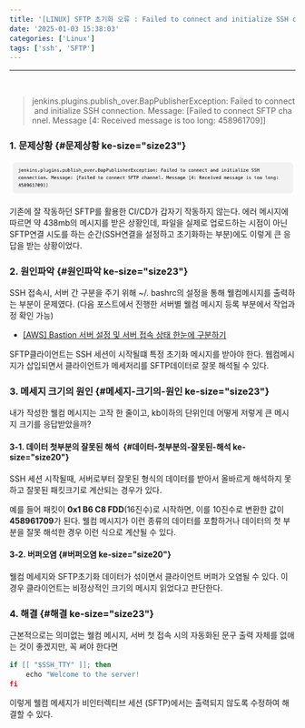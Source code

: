 ```yaml
---
title: '[LINUX] SFTP 초기화 오류 : Failed to connect and initialize SSH connection. Message: [Failed to connect SFTP channel'
date: '2025-01-03 15:38:03'
categories: ['Linux']
tags: ['ssh', 'SFTP']
---
```


------------------------------------------------------------------------
 

> jenkins.plugins.publish_over.BapPublisherException: Failed to connect and initialize SSH connection. Message: [Failed to connect SFTP channel. Message [4: Received message is too long: 458961709]]
>

### 1. 문제상황 {#문제상황 ke-size="size23"}

![](/images/posts/124/스크린샷%202025-01-03%20오후%203.32.21.png)

기존에 잘 작동하던 SFTP를 활용한 CI/CD가 갑자기 작동하지 않는다. 에러 메시지에 따르면 약 438mb의 메시지를 받은 상황인데, 파일을 실제로 업로드하는 시점이 아닌 SFTP연결 시도를 하는 순간(SSH연결을 설정하고 초기화하는 부분)에도 이렇게 큰 응답을 받는 상황이었다.

### 2. 원인파악 {#원인파악 ke-size="size23"}

SSH 접속시, 서버 간 구분을 주기 위해 \~/. bashrc의 설정을 통해 웰컴메시지를 출력하는 부분이 문제였다. (다음 포스트에서 진행한 서버별 웰컴 메시지 등록 부분에서 작업과정 확인 가능)

 - [\[AWS\] Bastion 서버 설정 및 서버 접속 상태 한눈에 구분하기](https://junhkang.tistory.com/123) 

SFTP클라이언트는 SSH 세션이 시작될떄 특정 초기화 메시지를 받아야 한다. 웹컴메시지가 삽입되면서 클라이언트가 메세저리를 SFTP데이터로 잘못 해석될 수 있다.

### 3. 메세지 크기의 원인 {#메세지-크기의-원인 ke-size="size23"}

내가 작성한 웰컴 메시지는 고작 한 줄이고, kb이하의 단위인데 어떻게 저렇게 큰 메시지 크기를 응답받았을까? 

#### 3-1. 데이터 첫부분의 잘못된 해석  {#데이터-첫부분의-잘못된-해석 ke-size="size20"}

SSH 세션 시작될때, 서버로부터 잘못된 형식의 데이터를 받아서 올바르게 해석하지 못하고 잘못된 패킷크기로 계산되는 경우가 있다.
 

예를 들어 패킷이 **0x1 B6 C8 FDD**(16진수)로 시작하면, 이를 10진수로 변환한 값이 **458961709**가 된다. 웰컴 메시지가 이런 종류의 데이터를 포함하거나 데이터의 첫 부분을 잘못 해석한 경우 이런 식으로 계산될 수 있다.

#### 3-2. 버퍼오염 {#버퍼오염 ke-size="size20"}

웰컴 메세지와 SFTP초기화 데이터가 섞이면서 클라이언트 버퍼가 오염될 수 있다. 이 경우 클라이언트는 비정상적인 크기의 메시지 읽었다고 판단한다.

### 4. 해결 {#해결 ke-size="size23"}

근본적으로는 의미없는 웰컴 메시지, 서버 첫 접속 시의 자동화된 문구 출력 자체를 없애는 것이 좋겠지만, 꼭 써야 한다면

``` {.lua style="background-color: #f8f8f8; color: #383a42; text-align: start;" ke-type="codeblock" ke-language="bash"}
if [[ "$SSH_TTY" ]]; then
    echo "Welcome to the server!
fi
```

이렇게 웰컴 메세지가 비인터렉티브 세션 (SFTP)에서는 출력되지 않도록 수정하여 해결할 수 있다.
 